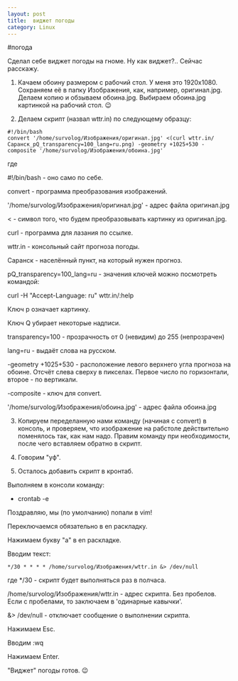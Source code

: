 ```yaml
---
layout: post
title:  виджет погоды
category: Linux
---
```


#погода


Сделал себе виджет погоды на гноме.
Ну как виджет?.. Сейчас расскажу.

1. Качаем обоину размером с рабочий стол. У меня это 1920х1080.
Сохраняем её в папку Изображения, как, например, оригинал.jpg.
Делаем копию и обзываем обоина.jpg.
Выбираем обоина.jpg картинкой на рабочий стол. 😉

2. Делаем скрипт (назвал wttr.in) по следующему образцу:
```
#!/bin/bash
convert '/home/survolog/Изображения/оригинал.jpg' <(curl wttr.in/Саранск_pQ_transparency=100_lang=ru.png) -geometry +1025+530 -composite '/home/survolog/Изображения/обоина.jpg'
```
где

#!/bin/bash - оно само по себе.

convert - программа преобразования изображений.

'/home/survolog/Изображения/оригинал.jpg' - адрес файла оригинал.jpg

< - символ того, что будем преобразовывать картинку из оригинал.jpg.

curl - программа для лазания по ссылке.

wttr.in - консольный сайт прогноза погоды.

Саранск - населённый пункт, на который нужен прогноз.

pQ_transparency=100_lang=ru - значения ключей можно посмотреть командой:

curl -H "Accept-Language: ru" wttr.in/:help

Ключ p означает картинку.

Ключ Q убирает некоторые надписи.

transparency=100 - прозрачность от 0 (невидим) до 255 (непрозрачен)

lang=ru - выдаёт слова на русском.

-geometry +1025+530 - расположение левого верхнего угла прогноза на обоине. Отсчёт слева сверху в пикселах. Первое число по горизонтали, второе - по вертикали.

-composite - ключ для convert.

'/home/survolog/Изображения/обоина.jpg' - адрес файла обоина.jpg

3. Копируем переделанную нами команду (начиная с convert) в консоль, и проверяем, что изображение на рабстоле действительно поменялось так, как нам надо. Правим команду при необходимости, после чего вставляем обратно в скрипт.

4. Говорим "уф".

5. Осталось добавить скрипт в кронтаб.

Выполняем в консоли команду:

- crontab -e

Поздравляю, мы (по умолчанию) попали в vim!

Переключаемся обязательно в en раскладку.

Нажимаем букву "a" в en раскладке.

Вводим текст:
```
*/30 * * * * /home/survolog/Изображения/wttr.in &> /dev/null
```
где */30 - скрипт будет выполняться раз в полчаса.

/home/survolog/Изображения/wttr.in - адрес скрипта. Без пробелов. Если с пробелами, то заключаем в 'одинарные кавычки'.

&> /dev/null - отключает сообщение о выполнении скрипта.

Нажимаем Esc.

Вводим :wq

Нажимаем Enter.

"Виджет" погоды готов. 😉


